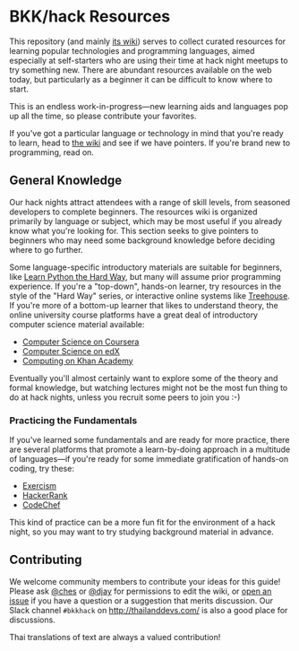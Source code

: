 BKK/hack Resources
==================

This repository (and mainly [its wiki][wiki]) serves to collect curated
resources for learning popular technologies and programming languages, aimed
especially at self-starters who are using their time at hack night meetups to
try something new. There are abundant resources available on the web today, but
particularly as a beginner it can be difficult to know where to start.

This is an endless work-in-progress—new learning aids and languages pop up all
the time, so please contribute your favorites.

If you've got a particular language or technology in mind that you're ready to
learn, head to [the wiki][wiki] and see if we have pointers. If you're brand
new to programming, read on.

General Knowledge
-----------------

Our hack nights attract attendees with a range of skill levels, from seasoned
developers to complete beginners. The resources wiki is organized primarily by
language or subject, which may be most useful if you already know what you're
looking for. This section seeks to give pointers to beginners who may need some
background knowledge before deciding where to go further.

Some language-specific introductory materials are suitable for beginners, like
[Learn Python the Hard Way], but many will assume prior programming experience.
If you're a "top-down", hands-on learner, try resources in the style of the
"Hard Way" series, or interactive online systems like [Treehouse]. If you're
more of a bottom-up learner that likes to understand theory, the online
university course platforms have a great deal of introductory computer science
material available:

  - [Computer Science on Coursera](https://www.coursera.org/browse/computer-science?languages=en)
  - [Computer Science on edX](https://www.edx.org/course/subject/computer-science)
  - [Computing on Khan Academy](https://www.khanacademy.org/computing)

Eventually you'll almost certainly want to explore some of the theory and
formal knowledge, but watching lectures might not be the most fun thing to do at
hack nights, unless you recruit some peers to join you :-)

### Practicing the Fundamentals ###

If you've learned some fundamentals and are ready for more practice, there are
several platforms that promote a learn-by-doing approach in a multitude of
languages—if you're ready for some immediate gratification of hands-on coding,
try these:

  - [Exercism](http://exercism.io/)
  - [HackerRank](https://www.hackerrank.com/)
  - [CodeChef](https://www.codechef.com/problems/school)

This kind of practice can be a more fun fit for the environment of a hack night,
so you may want to try studying background material in advance.

Contributing
------------

We welcome community members to contribute your ideas for this guide! Please ask
[@ches] or [@djay] for permissions to edit the wiki, or [open an issue] if you
have a question or a suggestion that merits discussion. Our Slack channel
`#bkkhack` on <http://thailanddevs.com/> is also a good place for discussions.

Thai translations of text are always a valued contribution!


[wiki]: https://github.com/bkkhack/resources
[Learn Python the Hard Way]: http://learnpythonthehardway.org/
[Treehouse]: https://teamtreehouse.com/
[@ches]: https://github.com/ches
[@djay]: https://github.com/djay
[open an issue]: https://github.com/bkkhack/resources/issues/new

<!-- vim:set expandtab textwidth=79: -->
